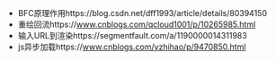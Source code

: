  + BFC原理作用https://blog.csdn.net/dff1993/article/details/80394150
+ 重绘回流https://www.cnblogs.com/qcloud1001/p/10265985.html
+ 输入URL到渲染https://segmentfault.com/a/1190000014311983
+ js异步加载https://www.cnblogs.com/yzhihao/p/9470850.html

